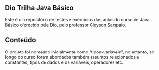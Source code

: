 ## Dio Trilha Java Básico

Este é um repositório de testes e exercícios das aulas do curso de Java Básico oferecido pela Dio, pelo professor Gleyson Sampaio.

## Conteúdo

O projeto foi nomeado inicialmente como "tipos-variaveis", no entanto, ao longo do curso foram abordados também assuntos relacionados a constantes, tipos de dados e de variáveis, operadores etc. 